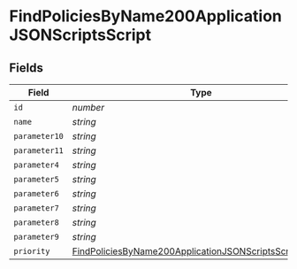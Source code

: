 # FindPoliciesByName200ApplicationJSONScriptsScript


## Fields

| Field                                                                                                                                             | Type                                                                                                                                              | Required                                                                                                                                          | Description                                                                                                                                       | Example                                                                                                                                           |
| ------------------------------------------------------------------------------------------------------------------------------------------------- | ------------------------------------------------------------------------------------------------------------------------------------------------- | ------------------------------------------------------------------------------------------------------------------------------------------------- | ------------------------------------------------------------------------------------------------------------------------------------------------- | ------------------------------------------------------------------------------------------------------------------------------------------------- |
| `id`                                                                                                                                              | *number*                                                                                                                                          | :heavy_minus_sign:                                                                                                                                | N/A                                                                                                                                               | 1                                                                                                                                                 |
| `name`                                                                                                                                            | *string*                                                                                                                                          | :heavy_minus_sign:                                                                                                                                | N/A                                                                                                                                               | mountNetworkShare.sh                                                                                                                              |
| `parameter10`                                                                                                                                     | *string*                                                                                                                                          | :heavy_minus_sign:                                                                                                                                | N/A                                                                                                                                               |                                                                                                                                                   |
| `parameter11`                                                                                                                                     | *string*                                                                                                                                          | :heavy_minus_sign:                                                                                                                                | N/A                                                                                                                                               |                                                                                                                                                   |
| `parameter4`                                                                                                                                      | *string*                                                                                                                                          | :heavy_minus_sign:                                                                                                                                | N/A                                                                                                                                               |                                                                                                                                                   |
| `parameter5`                                                                                                                                      | *string*                                                                                                                                          | :heavy_minus_sign:                                                                                                                                | N/A                                                                                                                                               |                                                                                                                                                   |
| `parameter6`                                                                                                                                      | *string*                                                                                                                                          | :heavy_minus_sign:                                                                                                                                | N/A                                                                                                                                               |                                                                                                                                                   |
| `parameter7`                                                                                                                                      | *string*                                                                                                                                          | :heavy_minus_sign:                                                                                                                                | N/A                                                                                                                                               |                                                                                                                                                   |
| `parameter8`                                                                                                                                      | *string*                                                                                                                                          | :heavy_minus_sign:                                                                                                                                | N/A                                                                                                                                               |                                                                                                                                                   |
| `parameter9`                                                                                                                                      | *string*                                                                                                                                          | :heavy_minus_sign:                                                                                                                                | N/A                                                                                                                                               |                                                                                                                                                   |
| `priority`                                                                                                                                        | [FindPoliciesByName200ApplicationJSONScriptsScriptPriority](../../models/operations/findpoliciesbyname200applicationjsonscriptsscriptpriority.md) | :heavy_minus_sign:                                                                                                                                | N/A                                                                                                                                               |                                                                                                                                                   |